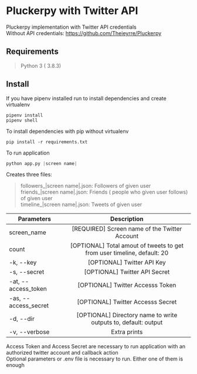# Pluckerpy with Twitter API

Pluckerpy implementation with Twitter API credentials  
Without API credentials: https://github.com/Theieyrre/Pluckerpy

## Requirements
> Python 3 ( 3.8.3)

## Install

If you have pipenv installed run to install dependencies and create virtualenv 
```
pipenv install
pipenv shell
```

To install dependencies with pip without virtualenv 
```
pip install -r requirements.txt
```

To run application
```python
python app.py |screen name|
```

Creates three files:
>followers_|screen name|.json: Followers of given user  
>friends_|screen name|.json: Friends ( people who given user follows) of given user  
>timeline_|screen name|.json: Tweets of given user

| Parameters   |      Description      |
|----------|:-------------:|
| screen_name |  [REQUIRED] Screen name of the Twitter Account |
| count |  [OPTIONAL] Total amout of tweets to get from user timeline, default: 20 |
| -k, --key |  [OPTIONAL] Twitter API Key |
| -s, --secret |  [OPTIONAL] Twitter API Secret |
| -at, --access_token |  [OPTIONAL] Twitter Accesss Token |
| -as, --access_secret |  [OPTIONAL] Twitter Accesss Secret |
| -d, --dir |  [OPTIONAL] Directory name to write outputs to, default: output|
| -v, --verbose |  Extra prints |

Access Token and Access Secret are necessary to run application with an authorized twitter account and callback action  
Optional parameters or .env file is necessary to run. Either one of them is enough 
